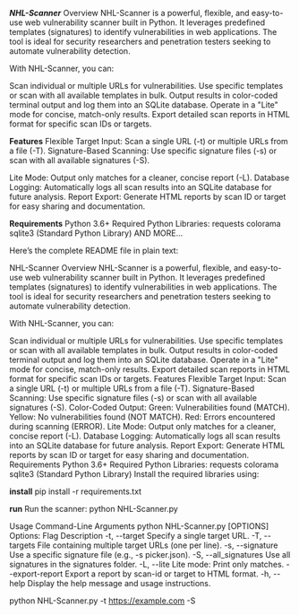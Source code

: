 ***NHL-Scanner***
Overview
NHL-Scanner is a powerful, flexible, and easy-to-use web vulnerability scanner built in Python. It leverages predefined templates (signatures) to identify vulnerabilities in web applications. The tool is ideal for security researchers and penetration testers seeking to automate vulnerability detection.

With NHL-Scanner, you can:

Scan individual or multiple URLs for vulnerabilities.
Use specific templates or scan with all available templates in bulk.
Output results in color-coded terminal output and log them into an SQLite database.
Operate in a "Lite" mode for concise, match-only results.
Export detailed scan reports in HTML format for specific scan IDs or targets.

**Features**
Flexible Target Input:
Scan a single URL (-t) or multiple URLs from a file (-T).
Signature-Based Scanning:
Use specific signature files (-s) or scan with all available signatures (-S).

Lite Mode:
Output only matches for a cleaner, concise report (-L).
Database Logging:
Automatically logs all scan results into an SQLite database for future analysis.
Report Export:
Generate HTML reports by scan ID or target for easy sharing and documentation.

**Requirements**
Python 3.6+
Required Python Libraries:
requests
colorama
sqlite3 (Standard Python Library)
AND MORE...



Here’s the complete README file in plain text:

NHL-Scanner
Overview
NHL-Scanner is a powerful, flexible, and easy-to-use web vulnerability scanner built in Python. It leverages predefined templates (signatures) to identify vulnerabilities in web applications. The tool is ideal for security researchers and penetration testers seeking to automate vulnerability detection.

With NHL-Scanner, you can:

Scan individual or multiple URLs for vulnerabilities.
Use specific templates or scan with all available templates in bulk.
Output results in color-coded terminal output and log them into an SQLite database.
Operate in a "Lite" mode for concise, match-only results.
Export detailed scan reports in HTML format for specific scan IDs or targets.
Features
Flexible Target Input:
Scan a single URL (-t) or multiple URLs from a file (-T).
Signature-Based Scanning:
Use specific signature files (-s) or scan with all available signatures (-S).
Color-Coded Output:
Green: Vulnerabilities found (MATCH).
Yellow: No vulnerabilities found (NOT MATCH).
Red: Errors encountered during scanning (ERROR).
Lite Mode:
Output only matches for a cleaner, concise report (-L).
Database Logging:
Automatically logs all scan results into an SQLite database for future analysis.
Report Export:
Generate HTML reports by scan ID or target for easy sharing and documentation.
Requirements
Python 3.6+
Required Python Libraries:
requests
colorama
sqlite3 (Standard Python Library)
Install the required libraries using:

**install**
pip install -r requirements.txt

**run**
Run the scanner:
python NHL-Scanner.py

Usage
Command-Line Arguments
python NHL-Scanner.py [OPTIONS]
Options:
Flag	Description
-t, --target	Specify a single target URL.
-T, --targets	File containing multiple target URLs (one per line).
-s, --signature	Use a specific signature file (e.g., -s picker.json).
-S, --all_signatures	Use all signatures in the signatures folder.
-L, --lite	Lite mode: Print only matches.
--export-report	Export a report by scan-id or target to HTML format.
-h, --help	Display the help message and usage instructions.

python NHL-Scanner.py -t https://example.com -S
